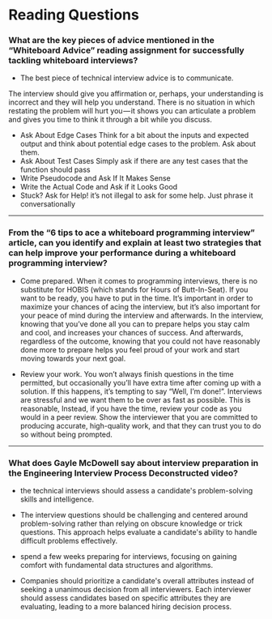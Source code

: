 # Reading Questions

### What are the key pieces of advice mentioned in the “Whiteboard Advice” reading assignment for successfully tackling whiteboard interviews?

- The best piece of technical interview advice is to communicate.

The interview should give you affirmation or, perhaps, your understanding is incorrect and they will help you understand. There is no situation in which restating the problem will hurt you — it shows you can articulate a problem and gives you time to think it through a bit while you discuss.

- Ask About Edge Cases
Think for a bit about the inputs and expected output and think about potential edge cases to the problem. Ask about them.
- Ask About Test Cases
Simply ask if there are any test cases that the function should pass
- Write Pseudocode and Ask If It Makes Sense
- Write the Actual Code and Ask if it Looks Good
- Stuck? Ask for Help!
 it’s not illegal to ask for some help. Just phrase it conversationally

---

### From the “6 tips to ace a whiteboard programming interview” article, can you identify and explain at least two strategies that can help improve your performance during a whiteboard programming interview?

- Come prepared.
When it comes to programming interviews, there is no substitute for HOBIS (which stands for Hours of Butt-In-Seat). If you want to be ready, you have to put in the time. It’s important in order to maximize your chances of acing the interview, but it’s also important for your peace of mind during the interview and afterwards. In the interview, knowing that you’ve done all you can to prepare helps you stay calm and cool, and increases your chances of success. And afterwards, regardless of the outcome, knowing that you could not have reasonably done more to prepare helps you feel proud of your work and start moving towards your next goal.

- Review your work.
You won’t always finish questions in the time permitted, but occasionally you’ll have extra time after coming up with a solution. If this happens, it’s tempting to say “Well, I’m done!”. Interviews are stressful and we want them to be over as fast as possible. This is reasonable,
Instead, if you have the time, review your code as you would in a peer review. Show the interviewer that you are committed to producing accurate, high-quality work, and that they can trust you to do so without being prompted.

---

### What does Gayle McDowell say about interview preparation in the Engineering Interview Process Deconstructed video?

- the technical interviews should assess a candidate's problem-solving skills and intelligence.

- The interview questions should be challenging and centered around problem-solving rather than relying on obscure knowledge or trick questions. This approach helps evaluate a candidate's ability to handle difficult problems effectively.

- spend a few weeks preparing for interviews, focusing on gaining comfort with fundamental data structures and algorithms.

- Companies should prioritize a candidate's overall attributes instead of seeking a unanimous decision from all interviewers. Each interviewer should assess candidates based on specific attributes they are evaluating, leading to a more balanced hiring decision process.
